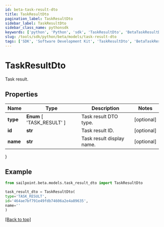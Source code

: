 ```yaml
---
id: beta-task-result-dto
title: TaskResultDto
pagination_label: TaskResultDto
sidebar_label: TaskResultDto
sidebar_class_name: pythonsdk
keywords: ['python', 'Python', 'sdk', 'TaskResultDto', 'BetaTaskResultDto'] 
slug: /tools/sdk/python/beta/models/task-result-dto
tags: ['SDK', 'Software Development Kit', 'TaskResultDto', 'BetaTaskResultDto']
---
```


# TaskResultDto

Task result.

## Properties

Name | Type | Description | Notes
------------ | ------------- | ------------- | -------------
**type** |  **Enum** [  'TASK_RESULT' ] | Task result DTO type. | [optional] 
**id** | **str** | Task result ID. | [optional] 
**name** | **str** | Task result display name. | [optional] 
}

## Example

```python
from sailpoint.beta.models.task_result_dto import TaskResultDto

task_result_dto = TaskResultDto(
type='TASK_RESULT',
id='464ae7bf791e49fdb74606a2e4a89635',
name=''
)

```
[[Back to top]](#) 

